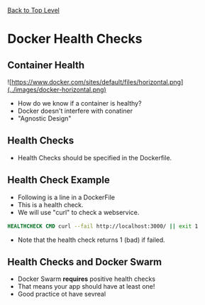 [ Back to Top Level](README.md)

Docker Health Checks
============

## Container Health

![https://www.docker.com/sites/default/files/horizontal.png](../images/docker-horizontal.png)

 * How do we know if a container is healthy?
 * Docker doesn't interfere with conatiner
 * "Agnostic Design"

## Health Checks

 * Health Checks should be specified in the Dockerfile.


## Health Check Example

 * Following is a line in a DockerFile
 * This is a health check.
 * We will use "curl" to check a webservice.

 ```dockerfile
HEALTHCHECK CMD curl --fail http://localhost:3000/ || exit 1
 ```

 * Note that the health check returns 1 (bad) if failed.

## Health Checks and Docker Swarm

 * Docker Swarm **requires** positive health checks 
 * That means your app should have at least one!
 * Good practice ot have sevreal

